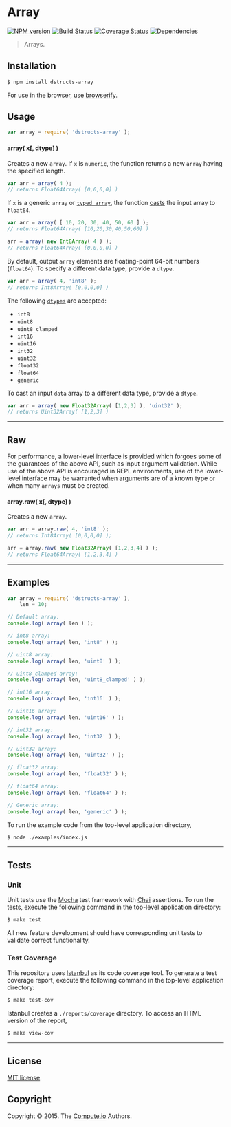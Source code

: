 Array
===
[![NPM version][npm-image]][npm-url] [![Build Status][travis-image]][travis-url] [![Coverage Status][codecov-image]][codecov-url] [![Dependencies][dependencies-image]][dependencies-url]

> Arrays.


## Installation

``` bash
$ npm install dstructs-array
```

For use in the browser, use [browserify][browserify].


## Usage

``` javascript
var array = require( 'dstructs-array' );
```

<a name="array"></a>
#### array( x[, dtype] )

Creates a new `array`. If `x` is `numeric`, the function returns a new `array` having the specified length.

``` javascript
var arr = array( 4 );
// returns Float64Array( [0,0,0,0] )
```

If `x` is a generic `array` or [`typed array`][typed-array], the function [casts][dstructs-cast-arrays] the input array to `float64`.

``` javascript
var arr = array( [ 10, 20, 30, 40, 50, 60 ] );
// returns Float64Array( [10,20,30,40,50,60] )

arr = array( new Int8Array( 4 ) );
// returns Float64Array( [0,0,0,0] )
```

By default, output `array` elements are floating-point 64-bit numbers (`float64`). To specify a different data type, provide a `dtype`.

``` javascript
var arr = array( 4, 'int8' );
// returns Int8Array( [0,0,0,0] )
```

The following [`dtypes`][dstructs-array-constructors] are accepted:

*	`int8`
*	`uint8`
*	`uint8_clamped`
*	`int16`
*	`uint16`
*	`int32`
*	`uint32`
*	`float32`
*	`float64`
*	`generic`


To cast an input `data` array to a different data type, provide a `dtype`.

``` javascript
var arr = array( new Float32Array( [1,2,3] ), 'uint32' );
// returns Uint32Array( [1,2,3] )
```


---
## Raw

For performance, a lower-level interface is provided which forgoes some of the guarantees of the above API, such as input argument validation. While use of the above API is encouraged in REPL environments, use of the lower-level interface may be warranted when arguments are of a known type or when many `arrays` must be created.



<a name="array-raw"></a>
#### array.raw( x[, dtype] )

Creates a new `array`.

``` javascript
var arr = array.raw( 4, 'int8' );
// returns Int8Array( [0,0,0,0] );

arr = array.raw( new Float32Array( [1,2,3,4] ) );
// returns Float64Array( [1,2,3,4] )
```



---
## Examples

``` javascript
var array = require( 'dstructs-array' ),
	len = 10;

// Default array:
console.log( array( len ) );

// int8 array:
console.log( array( len, 'int8' ) );

// uint8 array:
console.log( array( len, 'uint8' ) );

// uint8_clamped array:
console.log( array( len, 'uint8_clamped' ) );

// int16 array:
console.log( array( len, 'int16' ) );

// uint16 array:
console.log( array( len, 'uint16' ) );

// int32 array:
console.log( array( len, 'int32' ) );

// uint32 array:
console.log( array( len, 'uint32' ) );

// float32 array:
console.log( array( len, 'float32' ) );

// float64 array:
console.log( array( len, 'float64' ) );

// Generic array:
console.log( array( len, 'generic' ) );
```

To run the example code from the top-level application directory,

``` bash
$ node ./examples/index.js
```


---
## Tests

### Unit

Unit tests use the [Mocha][mocha] test framework with [Chai][chai] assertions. To run the tests, execute the following command in the top-level application directory:

``` bash
$ make test
```

All new feature development should have corresponding unit tests to validate correct functionality.


### Test Coverage

This repository uses [Istanbul][istanbul] as its code coverage tool. To generate a test coverage report, execute the following command in the top-level application directory:

``` bash
$ make test-cov
```

Istanbul creates a `./reports/coverage` directory. To access an HTML version of the report,

``` bash
$ make view-cov
```


---
## License

[MIT license](http://opensource.org/licenses/MIT).


## Copyright

Copyright &copy; 2015. The [Compute.io](https://github.com/compute-io) Authors.


[npm-image]: http://img.shields.io/npm/v/dstructs-array.svg
[npm-url]: https://npmjs.org/package/dstructs-array

[travis-image]: http://img.shields.io/travis/dstructs/array/master.svg
[travis-url]: https://travis-ci.org/dstructs/array

[codecov-image]: https://img.shields.io/codecov/c/github/dstructs/array/master.svg
[codecov-url]: https://codecov.io/github/dstructs/array?branch=master

[dependencies-image]: http://img.shields.io/david/dstructs/array.svg
[dependencies-url]: https://david-dm.org/dstructs/array

[dev-dependencies-image]: http://img.shields.io/david/dev/dstructs/array.svg
[dev-dependencies-url]: https://david-dm.org/dev/dstructs/array

[github-issues-image]: http://img.shields.io/github/issues/dstructs/array.svg
[github-issues-url]: https://github.com/dstructs/array/issues

[mocha]: http://mochajs.org/
[chai]: http://chaijs.com
[istanbul]: https://github.com/gotwarlost/istanbul

[browserify]: https://github.com/substack/node-browserify
[typed-array]: https://developer.mozilla.org/en-US/docs/Web/JavaScript/Typed_arrays
[dstructs-cast-arrays]: https://github.com/dstructs/cast-arrays
[dstructs-array-constructors]: https://github.com/dstructs/array-constructors
